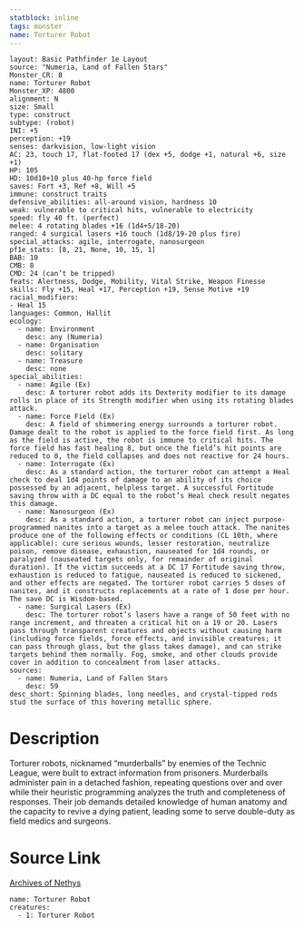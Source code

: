 ```yaml
---
statblock: inline
tags: monster
name: Torturer Robot
---
```

```statblock
layout: Basic Pathfinder 1e Layout
source: "Numeria, Land of Fallen Stars"
Monster_CR: 8
name: Torturer Robot
Monster_XP: 4800
alignment: N
size: Small
type: construct
subtype: (robot)
INI: +5
perception: +19
senses: darkvision, low-light vision
AC: 23, touch 17, flat-footed 17 (dex +5, dodge +1, natural +6, size +1)
HP: 105
HD: 10d10+10 plus 40-hp force field
saves: Fort +3, Ref +8, Will +5
immune: construct traits
defensive_abilities: all-around vision, hardness 10
weak: vulnerable to critical hits, vulnerable to electricity
speed: fly 40 ft. (perfect)
melee: 4 rotating blades +16 (1d4+5/18-20)
ranged: 4 surgical lasers +16 touch (1d8/19-20 plus fire)
special_attacks: agile, interrogate, nanosurgeon
pf1e_stats: [8, 21, None, 10, 15, 1]
BAB: 10
CMB: 8
CMD: 24 (can’t be tripped)
feats: Alertness, Dodge, Mobility, Vital Strike, Weapon Finesse
skills: Fly +15, Heal +17, Perception +19, Sense Motive +19
racial_modifiers:
- Heal 15
languages: Common, Hallit
ecology:
  - name: Environment
    desc: any (Numeria)
  - name: Organisation
    desc: solitary
  - name: Treasure
    desc: none
special_abilities:
  - name: Agile (Ex)
    desc: A torturer robot adds its Dexterity modifier to its damage rolls in place of its Strength modifier when using its rotating blades attack.
  - name: Force Field (Ex)
    desc: A field of shimmering energy surrounds a torturer robot. Damage dealt to the robot is applied to the force field first. As long as the field is active, the robot is immune to critical hits. The force field has fast healing 8, but once the field’s hit points are reduced to 0, the field collapses and does not reactive for 24 hours.
  - name: Interrogate (Ex)
    desc: As a standard action, the torturer robot can attempt a Heal check to deal 1d4 points of damage to an ability of its choice possessed by an adjacent, helpless target. A successful Fortitude saving throw with a DC equal to the robot’s Heal check result negates this damage.
  - name: Nanosurgeon (Ex)
    desc: As a standard action, a torturer robot can inject purpose-programmed nanites into a target as a melee touch attack. The nanites produce one of the following effects or conditions (CL 10th, where applicable): cure serious wounds, lesser restoration, neutralize poison, remove disease, exhaustion, nauseated for 1d4 rounds, or paralyzed (nauseated targets only, for remainder of original duration). If the victim succeeds at a DC 17 Fortitude saving throw, exhaustion is reduced to fatigue, nauseated is reduced to sickened, and other effects are negated. The torturer robot carries 5 doses of nanites, and it constructs replacements at a rate of 1 dose per hour. The save DC is Wisdom-based.
  - name: Surgical Lasers (Ex)
    desc: The torturer robot’s lasers have a range of 50 feet with no range increment, and threaten a critical hit on a 19 or 20. Lasers pass through transparent creatures and objects without causing harm (including force fields, force effects, and invisible creatures; it can pass through glass, but the glass takes damage), and can strike targets behind them normally. Fog, smoke, and other clouds provide cover in addition to concealment from laser attacks.
sources:
  - name: Numeria, Land of Fallen Stars
    desc: 59
desc_short: Spinning blades, long needles, and crystal-tipped rods stud the surface of this hovering metallic sphere.
```
# Description
Torturer robots, nicknamed “murderballs” by enemies of the Technic League, were built to extract information from prisoners. Murderballs administer pain in a detached fashion, repeating questions over and over while their heuristic programming analyzes the truth and completeness of responses. Their job demands detailed knowledge of human anatomy and the capacity to revive a dying patient, leading some to serve double-duty as field medics and surgeons.
# Source Link
[Archives of Nethys](https://aonprd.com/MonsterDisplay.aspx?ItemName=Torturer%20Robot)
```encounter-table
name: Torturer Robot
creatures:
  - 1: Torturer Robot
```
